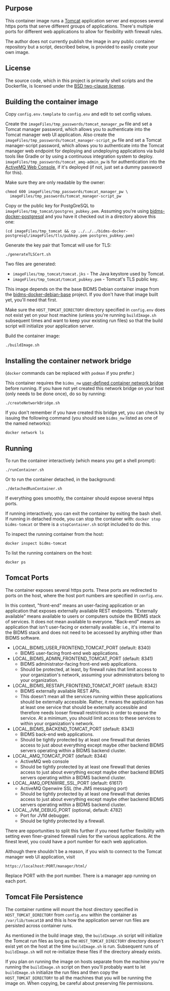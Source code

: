 ## Purpose

This container image runs a [Tomcat](http://tomcat.apache.org/) application
server and exposes several https ports that serve different groups of
applications.  There's multiple ports for different web applications to
allow for flexibility with firewall rules.

The author does not currently publish the image in any public container
repository but a script, described below, is provided to easily create your
own image.

## License

The source code, which in this project is primarily shell scripts and the
Dockerfile, is licensed under the [BSD two-clause license](LICENSE.txt).

## Building the container image

Copy `config.env.template` to `config.env` and edit to set config values.

Create the `imageFiles/tmp_passwords/tomcat_manager_pw` file and set a
Tomcat manager password, which allows you to authenticate into the Tomcat
manager web UI application.  Also create the
`imageFiles/tmp_passwords/tomcat_manager-script_pw` file and set a Tomcat
manager-script password, which allows you to authenticate into the Tomcat
manager web endpoint for deploying and undeploying applications via build
tools like Gradle or by using a continuous integration system to deploy. 
`imageFiles/tmp_passwords/tomcat_amq-admin_pw` is for authentication into
the [ActiveMQ Web Console](https://github.com/calnet-oss/activemq-broker-and-webconsole-overlay-war),
if it's deployed (if not, just set a dummy password for this).

Make sure they are only readable by the owner:
```
chmod 600 imageFiles/tmp_passwords/tomcat_manager_pw \
  imageFiles/tmp_passwords/tomcat_manager-script_pw
```

Copy or the public key for PostgGreSQL to
`imageFiles/tmp_tomcat/postgres_pubkey.pem`.  Assuming you're using
[bidms-docker-postgresql](http://github.com/calnet-oss/bidms-docker-postgresql)
and you have it checked out in a directory above this one:
```
(cd imageFiles/tmp_tomcat && cp ../../../bidms-docker-postgresql/imageFiles/tls/pubkey.pem postgres_pubkey.pem)
```

Generate the key pair that Tomcat will use for TLS:
```
./generateTLSCert.sh
```

Two files are generated:
* `imageFiles/tmp_tomcat/tomcat.jks` - The Java keystore used by Tomcat.
* `imageFiles/tmp_tomcat/tomcat_pubkey.pem` - Tomcat's TLS public key.

This image depends on the the base BIDMS Debian container image from the
[bidms-docker-debian-base](http://www.github.com/calnet-oss/bidms-docker-debian-base)
project.  If you don't have that image built yet, you'll need that first.

Make sure the `HOST_TOMCAT_DIRECTORY` directory specified in `config.env`
does not exist yet on your host machine (unless you're running
`buildImage.sh` subsequent times and want to keep your existing run files)
so that the build script will initialize your application server.

Build the container image:
```
./buildImage.sh
```

## Installing the container network bridge

(`docker` commands can be replaced with `podman` if you prefer.)

This container requires the `bidms_nw` [user-defined container network
bridge](https://docs.docker.com/engine/userguide/networking/#bridge-networks)
before running.  If you have not yet created this network bridge on your
host (only needs to be done once), do so by running:
```
./createNetworkBridge.sh
```

If you don't remember if you have created this bridge yet, you can check by
issuing the following command (you should see `bidms_nw` listed as one of
the named networks):
```
docker network ls
```

## Running

To run the container interactively (which means you get a shell prompt):
```
./runContainer.sh
```

Or to run the container detached, in the background:
```
./detachedRunContainer.sh
```

If everything goes smoothly, the container should expose several https
ports.

If running interactively, you can exit the container by exiting the bash
shell.  If running in detached mode, you can stop the container with:
`docker stop bidms-tomcat` or there is a `stopContainer.sh` script included
to do this.

To inspect the running container from the host:
```
docker inspect bidms-tomcat
```

To list the running containers on the host:
```
docker ps
```

## Tomcat Ports

The container exposes several https ports.  These ports are redirected to
ports on the host, where the host port numbers are specified in
`config.env`.  

In this context, "front-end" means an user-facing application or an
application that exposes externally available REST endpoints.  "Externally
available" means available to users or computers outside the BIDMS stack of
services.  It does not mean available to everyone.  "Back-end" means an
application that isn't user-facing or externally available: i.e., it's
internal to the BIDMS stack and does not need to be accessed by anything
other than BIDMS software.
  * LOCAL_BIDMS_USER_FRONTEND_TOMCAT_PORT (default: 8340)
    * BIDMS user-facing front-end web applications.
  * LOCAL_BIDMS_ADMIN_FRONTEND_TOMCAT_PORT (default: 8341)
    * BIDMS administrator-facing front-end web applications.
    * Should be protected, at least, by firewall rules that limit access to
      your organization's network, assuming your administrators belong to
      your organization.
  * LOCAL_BIDMS_RESTAPI_FRONTEND_TOMCAT_PORT (default: 8342)
    * BIDMS externally available REST APIs.
    * This doesn't mean all the services running within these applications
      should be externally accessible.  Rather, it means the application has
      at least one service that should be externally accessible and
      therefore needs looser firewall restrictions in order to expose the
      service.  At a minimum, you should limit access to these services to
      within your organization's network.
  * LOCAL_BIDMS_BACKEND_TOMCAT_PORT (default: 8343)
    * BIDMS back-end web applications.
    * Should be tightly protected by at least one firewall that denies
      access to just about everything except maybe other backend BIDMS
      servers operating within a BIDMS backend cluster.
  * LOCAL_AMQ_TOMCAT_PORT (default: 8344)
    * ActiveMQ web console
    * Should be tightly protected by at least one firewall that denies
      access to just about everything except maybe other backend BIDMS
      servers operating within a BIDMS backend cluster.
  * LOCAL_AMQ_OPENWIRE_SSL_PORT (default: 61617)
    * ActiveMQ Openwire SSL (the JMS messaging port)
    * Should be tightly protected by at least one firewall that denies
      access to just about everything except maybe other backend BIDMS
      servers operating within a BIDMS backend cluster.
  * LOCAL_JVM_DEBUG_PORT (optional, default: 4782)
    * Port for JVM debugger.
    * Should be tightly protected by a firewall.

There are opportunities to split this further if you need further
flexibility with setting even finer-grained firewall rules for the various
applications.  At the finest level, you could have a port number for each
web application.

Although there shouldn't be a reason, if you wish to connect to the Tomcat
manager web UI application, visit
```
https://localhost:PORT/manager/html/
```
Replace PORT with the port number.  There is a manager app running on each
port.

## Tomcat File Persistence

The container runtime will mount the host directory specified in
`HOST_TOMCAT_DIRECTORY` from `config.env` within the container as
`/var/lib/tomcat10` and this is how the application server run files are
persisted across container runs.

As mentioned in the build image step, the `buildImage.sh` script will
initialize the Tomcat run files as long as the `HOST_TOMCAT_DIRECTORY`
directory doesn't exist yet on the host at the time `buildImage.sh` is run. 
Subsequent runs of `buildImage.sh` will not re-initialize these files if
the directory already exists.

If you plan on running the image on hosts separate from the machine you're
running the `buildImage.sh` script on then you'll probably want to let
`buildImage.sh` initialize the run files and then copy the
`HOST_TOMCAT_DIRECTORY` to all the machines that you will be running the
image on.  When copying, be careful about preserving file permissions.
